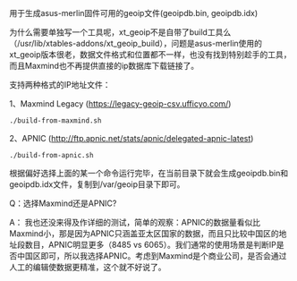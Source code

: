 用于生成asus-merlin固件可用的geoip文件(geoipdb.bin, geoipdb.idx)

为什么需要单独写一个工具呢，xt_geoip不是自带了build工具么（/usr/lib/xtables-addons/xt_geoip_build），问题是asus-merlin使用的xt_geoip版本很老，数据文件格式和位置都不一样，也没有找到特别趁手的工具，而且Maxmind也不再提供直接的ip数据库下载链接了。

支持两种格式的IP地址文件：

1、Maxmind Legacy (https://legacy-geoip-csv.ufficyo.com/)

    ./build-from-maxmind.sh

2、APNIC (http://ftp.apnic.net/stats/apnic/delegated-apnic-latest)

    ./build-from-apnic.sh

根据偏好选择上面的某一个命令运行完毕，在当前目录下就会生成geoipdb.bin和geoipdb.idx文件，复制到/var/geoip目录下即可。

Q：选择Maxmind还是APNIC?

A： 我也还没来得及作详细的测试，简单的观察：APNIC的数据量看似比Maxmind小，那是因为APNIC只涵盖亚太区国家的数据，而且只比较中国区的地址段数目，APNIC明显更多（8485 vs 6065）。我们通常的使用场景是判断IP是否中国区即可，所以我选择APNIC。考虑到Maxmind是个商业公司，是否会通过人工的编辑使数据更精准，这个就不好说了。
